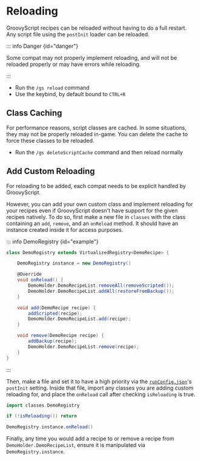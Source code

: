 
# Reloading


GroovyScript recipes can be reloaded without having to do a full restart.
Any script file using the `postInit` loader can be reloaded.

::: info Danger {id="danger"}

Some compat may not properly implement reloading, and will not be reloaded properly or may have errors while reloading.

:::


- Run the `/gs reload` command
- Use the keybind, by default bound to `CTRL+R`


## Class Caching

For performance reasons, script classes are cached.
In some situations, they may not be properly reloaded in-game.
You can delete the cache to force these classes to be reloaded.

- Run the `/gs deleteScriptCache` command and then reload normally


## Add Custom Reloading

For reloading to be added, each compat needs to be explicit handled by GroovyScript.

However, you can add your own custom class and implement reloading for your recipes even if GroovyScript doesn't have support for the given recipes natively.
To do so, first make a new file in `classes` with the class containing an `add`, `remove`, and an `onReload` method.
It should have an instance created inside it for access purposes.

::: info DemoRegistry {id="example"}
```groovy
class DemoRegistry extends VirtualizedRegistry<DemoRecipe> {

    DemoRegistry instance = new DemoRegistry()

    @Override
    void onReload() {
        DemoHolder.DemoRecipeList.removeAll(removeScripted());
        DemoHolder.DemoRecipeList.addAll(restoreFromBackup());
    }

    void add(DemoRecipe recipe) {
        addScripted(recipe);
        DemoHolder.DemoRecipeList.add(recipe);
    }

    void remove(DemoRecipe recipe) {
        addBackup(recipe);
        DemoHolder.DemoRecipeList.remove(recipe);
    }
}
```
:::

Then, make a file and set it to have a high priority via the [`runConfig.json`](./run_config.md)'s `postInit` setting.
Inside that file, import any classes you are adding custom reloading for, and place the `onReload` call after checking `isReloading` is true.

```groovy
import classes.DemoRegistry

if (!isReloading()) return

DemoRegistry.instance.onReload()
```

Finally, any time you would add a recipe to or remove a recipe from `DemoHolder.DemoRecipeList`,
ensure it is manipulated via `DemoRegistry.instance`.

